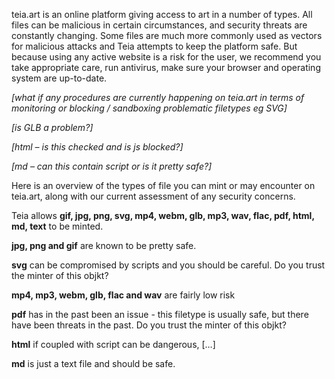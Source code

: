 teia.art is an online platform giving access to art in a number of types. All files can be malicious in certain circumstances, and security threats are constantly changing. Some files are much more commonly used as vectors for malicious attacks and Teia attempts to keep the platform safe. But because using any active website is a risk for the user, we recommend you take appropriate care, run antivirus, make sure your browser and operating system are up-to-date.

_[what if any procedures are currently happening on teia.art in terms of monitoring or blocking / sandboxing problematic filetypes eg SVG]_

_[is GLB a problem?]_

_[html – is this checked and is js blocked?]_

_[md – can this contain script or is it pretty safe?]_

Here is an overview of the types of file you can mint or may encounter on teia.art, along with our current assessment of any security concerns.

Teia allows **gif, jpg, png, svg, mp4, webm, glb, mp3, wav, flac, pdf, html, md, text** to be minted.


**jpg, png and gif** are known to be pretty safe.

**svg** can be compromised by scripts and you should be careful. Do you trust the minter of this objkt?

**mp4, mp3, webm, glb, flac and wav** are fairly low risk

**pdf** has in the past been an issue - this filetype is usually safe, but there have been threats in the past. Do you trust the minter of this objkt?

**html** if coupled with script can be dangerous, […]

**md** is just a text file and should be safe.
